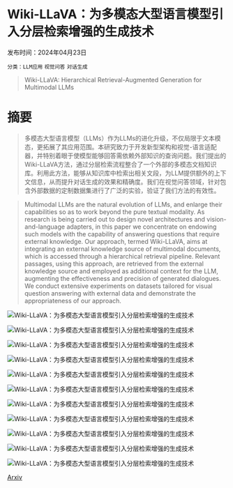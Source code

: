 # Wiki-LLaVA：为多模态大型语言模型引入分层检索增强的生成技术

发布时间：2024年04月23日

`分类：LLM应用` `视觉问答` `对话生成`

> Wiki-LLaVA: Hierarchical Retrieval-Augmented Generation for Multimodal LLMs

# 摘要

> 多模态大型语言模型（LLMs）作为LLMs的进化升级，不仅局限于文本模态，更拓展了其应用范围。本研究致力于开发新型架构和视觉-语言适配器，并特别着眼于使模型能够回答需依赖外部知识的查询问题。我们提出的Wiki-LLaVA方法，通过分层检索流程整合了一个外部的多模态文档知识库。利用此方法，能够从知识库中检索出相关文段，为LLM提供额外的上下文信息，从而提升对话生成的效果和精确度。我们在视觉问答领域，针对包含外部数据的定制数据集进行了广泛的实验，验证了我们方法的有效性。

> Multimodal LLMs are the natural evolution of LLMs, and enlarge their capabilities so as to work beyond the pure textual modality. As research is being carried out to design novel architectures and vision-and-language adapters, in this paper we concentrate on endowing such models with the capability of answering questions that require external knowledge. Our approach, termed Wiki-LLaVA, aims at integrating an external knowledge source of multimodal documents, which is accessed through a hierarchical retrieval pipeline. Relevant passages, using this approach, are retrieved from the external knowledge source and employed as additional context for the LLM, augmenting the effectiveness and precision of generated dialogues. We conduct extensive experiments on datasets tailored for visual question answering with external data and demonstrate the appropriateness of our approach.

![Wiki-LLaVA：为多模态大型语言模型引入分层检索增强的生成技术](../../../paper_images/2404.15406/x1.png)

![Wiki-LLaVA：为多模态大型语言模型引入分层检索增强的生成技术](../../../paper_images/2404.15406/x2.png)

![Wiki-LLaVA：为多模态大型语言模型引入分层检索增强的生成技术](../../../paper_images/2404.15406/resized_encyclopedic_27c590f5dfe2d909.jpg)

![Wiki-LLaVA：为多模态大型语言模型引入分层检索增强的生成技术](../../../paper_images/2404.15406/resized_encyclopedic_27e011f811e7b62e.jpg)

![Wiki-LLaVA：为多模态大型语言模型引入分层检索增强的生成技术](../../../paper_images/2404.15406/resized_encyclopedic_41b81647e136ee90.jpg)

![Wiki-LLaVA：为多模态大型语言模型引入分层检索增强的生成技术](../../../paper_images/2404.15406/resized_infoseek_val_00000016.jpeg)

![Wiki-LLaVA：为多模态大型语言模型引入分层检索增强的生成技术](../../../paper_images/2404.15406/resized_infoseek_val_00000048.jpeg)

![Wiki-LLaVA：为多模态大型语言模型引入分层检索增强的生成技术](../../../paper_images/2404.15406/resized_infoseek_val_00000131.jpg)

![Wiki-LLaVA：为多模态大型语言模型引入分层检索增强的生成技术](../../../paper_images/2404.15406/resized_infoseek_val_00000210.jpg)

![Wiki-LLaVA：为多模态大型语言模型引入分层检索增强的生成技术](../../../paper_images/2404.15406/resized_encyclopedic_fa07f04eea2fdcf0.jpg)

![Wiki-LLaVA：为多模态大型语言模型引入分层检索增强的生成技术](../../../paper_images/2404.15406/resized_infoseek_val_00000169.jpg)

[Arxiv](https://arxiv.org/abs/2404.15406)